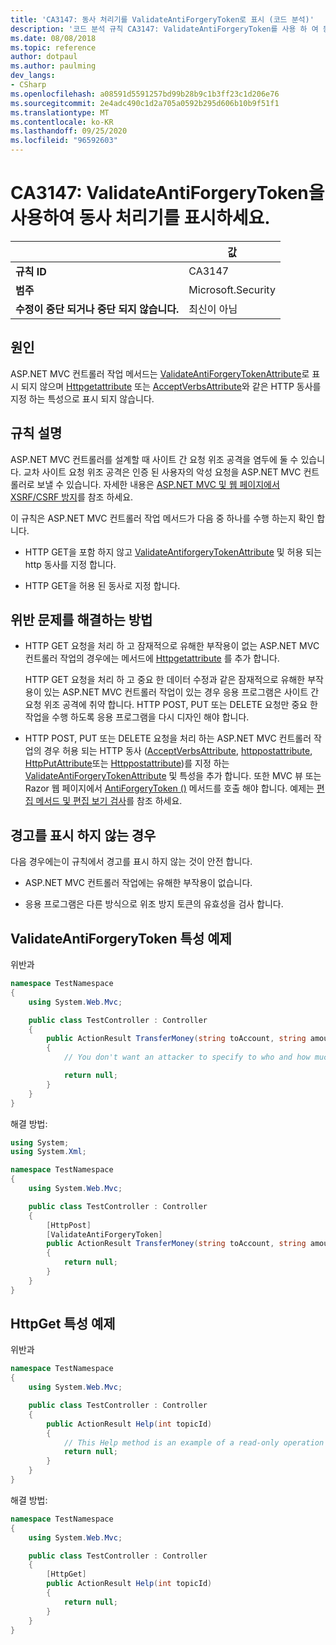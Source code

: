 ```yaml
---
title: 'CA3147: 동사 처리기를 ValidateAntiForgeryToken로 표시 (코드 분석)'
description: '코드 분석 규칙 CA3147: ValidateAntiForgeryToken를 사용 하 여 동사 처리기 표시에 대해 알아봅니다.'
ms.date: 08/08/2018
ms.topic: reference
author: dotpaul
ms.author: paulming
dev_langs:
- CSharp
ms.openlocfilehash: a08591d5591257bd99b28b9c1b3ff23c1d206e76
ms.sourcegitcommit: 2e4adc490c1d2a705a0592b295d606b10b9f51f1
ms.translationtype: MT
ms.contentlocale: ko-KR
ms.lasthandoff: 09/25/2020
ms.locfileid: "96592603"
---
```

# <a name="ca3147-mark-verb-handlers-with-validateantiforgerytoken"></a>CA3147: ValidateAntiForgeryToken을 사용하여 동사 처리기를 표시하세요.

| | 값 |
|-|-|
| **규칙 ID** |CA3147|
| **범주** |Microsoft.Security|
| **수정이 중단 되거나 중단 되지 않습니다.** |최신이 아님|

## <a name="cause"></a>원인

ASP.NET MVC 컨트롤러 작업 메서드는 [ValidateAntiForgeryTokenAttribute](/previous-versions/aspnet/dd492108(v=vs.118))로 표시 되지 않으며 [Httpgetattribute](/previous-versions/aspnet/ee470993(v%3dvs.118)) 또는 [AcceptVerbsAttribute](/previous-versions/aspnet/dd470553%28v%3dvs.118%29)와 같은 HTTP 동사를 지정 하는 특성으로 표시 되지 않습니다.

## <a name="rule-description"></a>규칙 설명

ASP.NET MVC 컨트롤러를 설계할 때 사이트 간 요청 위조 공격을 염두에 둘 수 있습니다. 교차 사이트 요청 위조 공격은 인증 된 사용자의 악성 요청을 ASP.NET MVC 컨트롤러로 보낼 수 있습니다. 자세한 내용은 [ASP.NET MVC 및 웹 페이지에서 XSRF/CSRF 방지](/aspnet/mvc/overview/security/xsrfcsrf-prevention-in-aspnet-mvc-and-web-pages)를 참조 하세요.

이 규칙은 ASP.NET MVC 컨트롤러 작업 메서드가 다음 중 하나를 수행 하는지 확인 합니다.

- HTTP GET을 포함 하지 않고 [ValidateAntiforgeryTokenAttribute](/previous-versions/aspnet/dd492108%28v%3dvs.118%29) 및 허용 되는 http 동사를 지정 합니다.

- HTTP GET을 허용 된 동사로 지정 합니다.

## <a name="how-to-fix-violations"></a>위반 문제를 해결하는 방법

- HTTP GET 요청을 처리 하 고 잠재적으로 유해한 부작용이 없는 ASP.NET MVC 컨트롤러 작업의 경우에는 메서드에 [Httpgetattribute](/previous-versions/aspnet/ee470993%28v%3dvs.118%29) 를 추가 합니다.

  HTTP GET 요청을 처리 하 고 중요 한 데이터 수정과 같은 잠재적으로 유해한 부작용이 있는 ASP.NET MVC 컨트롤러 작업이 있는 경우 응용 프로그램은 사이트 간 요청 위조 공격에 취약 합니다.  HTTP POST, PUT 또는 DELETE 요청만 중요 한 작업을 수행 하도록 응용 프로그램을 다시 디자인 해야 합니다.

- HTTP POST, PUT 또는 DELETE 요청을 처리 하는 ASP.NET MVC 컨트롤러 작업의 경우 허용 되는 HTTP 동사 ([AcceptVerbsAttribute](/previous-versions/aspnet/dd470553%28v%3dvs.118%29), [httppostattribute](/previous-versions/aspnet/ee264023%28v%3dvs.118%29), [HttpPutAttribute](/previous-versions/aspnet/ee470909%28v%3dvs.118%29)또는 [Httppostattribute](/previous-versions/aspnet/ee470917%28v%3dvs.118%29))를 지정 하는 [ValidateAntiForgeryTokenAttribute](/previous-versions/aspnet/dd492108(v=vs.118)) 및 특성을 추가 합니다. 또한 MVC 뷰 또는 Razor 웹 페이지에서 [AntiForgeryToken ()](/previous-versions/aspnet/dd504812%28v%3dvs.118%29) 메서드를 호출 해야 합니다. 예제는 [편집 메서드 및 편집 보기 검사](/aspnet/mvc/overview/getting-started/introduction/examining-the-edit-methods-and-edit-view)를 참조 하세요.

## <a name="when-to-suppress-warnings"></a>경고를 표시 하지 않는 경우

다음 경우에는이 규칙에서 경고를 표시 하지 않는 것이 안전 합니다.

- ASP.NET MVC 컨트롤러 작업에는 유해한 부작용이 없습니다.

- 응용 프로그램은 다른 방식으로 위조 방지 토큰의 유효성을 검사 합니다.

## <a name="validateantiforgerytoken-attribute-example"></a>ValidateAntiForgeryToken 특성 예제

위반과

```csharp
namespace TestNamespace
{
    using System.Web.Mvc;

    public class TestController : Controller
    {
        public ActionResult TransferMoney(string toAccount, string amount)
        {
            // You don't want an attacker to specify to who and how much money to transfer.

            return null;
        }
    }
}
```

해결 방법:

```csharp
using System;
using System.Xml;

namespace TestNamespace
{
    using System.Web.Mvc;

    public class TestController : Controller
    {
        [HttpPost]
        [ValidateAntiForgeryToken]
        public ActionResult TransferMoney(string toAccount, string amount)
        {
            return null;
        }
    }
}
```

## <a name="httpget-attribute-example"></a>HttpGet 특성 예제

위반과

```csharp
namespace TestNamespace
{
    using System.Web.Mvc;

    public class TestController : Controller
    {
        public ActionResult Help(int topicId)
        {
            // This Help method is an example of a read-only operation with no harmful side effects.
            return null;
        }
    }
}
```

해결 방법:

```csharp
namespace TestNamespace
{
    using System.Web.Mvc;

    public class TestController : Controller
    {
        [HttpGet]
        public ActionResult Help(int topicId)
        {
            return null;
        }
    }
}
```
